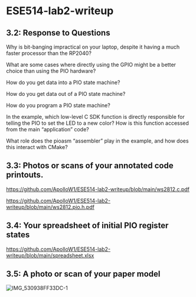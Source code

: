 # ESE514-lab2-writeup
## 3.2: Response to Questions
Why is bit-banging impractical on your laptop, despite it having a much faster processor than the RP2040?

What are some cases where directly using the GPIO might be a better choice than using the PIO hardware?

How do you get data into a PIO state machine?

How do you get data out of a PIO state machine?

How do you program a PIO state machine?

In the example, which low-level C SDK function is directly
responsible for telling the PIO to set the LED to a new color? How
is this function accessed from the main “application” code?

What role does the pioasm “assembler” play in the example, and
how does this interact with CMake?

## 3.3: Photos or scans of your annotated code printouts.
https://github.com/ApolloW1/ESE514-lab2-writeup/blob/main/ws2812.c.pdf

https://github.com/ApolloW1/ESE514-lab2-writeup/blob/main/ws2812.pio.h.pdf

## 3.4: Your spreadsheet of initial PIO register states
https://github.com/ApolloW1/ESE514-lab2-writeup/blob/main/spreadsheet.xlsx
## 3.5: A photo or scan of your paper model
![IMG_530938FF33DC-1](https://user-images.githubusercontent.com/114015725/196051109-5e2c060c-e4f2-49df-8110-163a87fe8519.jpeg)
